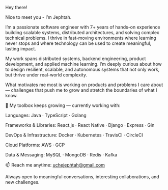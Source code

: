 Hey there!

Nice to meet you - I’m Jephtah.

I’m a passionate software engineer with 7+ years of hands-on experience building scalable systems, distributed architectures, and solving complex technical problems. I thrive in fast-moving environments where learning never stops and where technology can be used to create meaningful, lasting impact.

My work spans distributed systems, backend engineering, product development, and applied machine learning. I’m deeply curious about how to design resilient, scalable, and autonomous systems that not only work, but thrive under real-world complexity.

What motivates me most is working on products and problems I care about — challenges that push me to grow and stretch the boundaries of what I know.

🔧 My toolbox keeps growing — currently working with:

Languages:
Java · TypeScript · Golang

Frameworks & Libraries:
React.js · React Native · Django · Express · Gin

DevOps & Infrastructure:
Docker · Kubernetes · TravisCI · CircleCI

Cloud Platforms:
AWS · GCP

Data & Messaging:
MySQL · MongoDB · Redis · Kafka

📫 Reach me anytime: uchejephtah@gmail.com

Always open to meaningful conversations, interesting collaborations, and new challenges.
